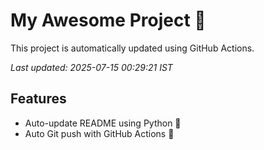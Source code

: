 # My Awesome Project 🚀

This project is automatically updated using GitHub Actions.

_Last updated: 2025-07-15 00:29:21 IST_

## Features
- Auto-update README using Python 🐍
- Auto Git push with GitHub Actions 🤖
